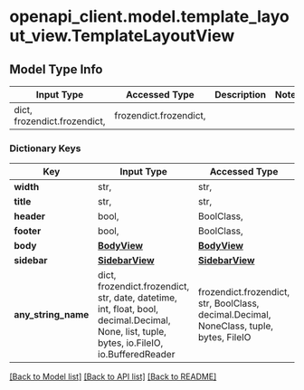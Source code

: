 # openapi_client.model.template_layout_view.TemplateLayoutView

## Model Type Info
Input Type | Accessed Type | Description | Notes
------------ | ------------- | ------------- | -------------
dict, frozendict.frozendict,  | frozendict.frozendict,  |  | 

### Dictionary Keys
Key | Input Type | Accessed Type | Description | Notes
------------ | ------------- | ------------- | ------------- | -------------
**width** | str,  | str,  |  | [optional] 
**title** | str,  | str,  |  | [optional] 
**header** | bool,  | BoolClass,  |  | [optional] 
**footer** | bool,  | BoolClass,  |  | [optional] 
**body** | [**BodyView**](BodyView.md) | [**BodyView**](BodyView.md) |  | [optional] 
**sidebar** | [**SidebarView**](SidebarView.md) | [**SidebarView**](SidebarView.md) |  | [optional] 
**any_string_name** | dict, frozendict.frozendict, str, date, datetime, int, float, bool, decimal.Decimal, None, list, tuple, bytes, io.FileIO, io.BufferedReader | frozendict.frozendict, str, BoolClass, decimal.Decimal, NoneClass, tuple, bytes, FileIO | any string name can be used but the value must be the correct type | [optional]

[[Back to Model list]](../../README.md#documentation-for-models) [[Back to API list]](../../README.md#documentation-for-api-endpoints) [[Back to README]](../../README.md)

